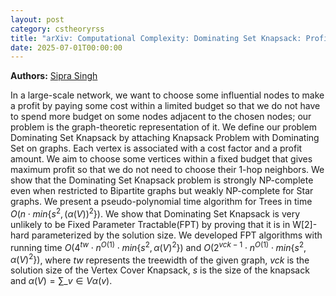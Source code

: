 ```yaml
---
layout: post
category: cstheoryrss
title: "arXiv: Computational Complexity: Dominating Set Knapsack: Profit Optimization on Dominating Sets"
date: 2025-07-01T00:00:00
---
```


**Authors:** [Sipra Singh](https://dblp.uni-trier.de/search?q=Sipra+Singh)

In a large-scale network, we want to choose some influential nodes to make a
profit by paying some cost within a limited budget so that we do not have to
spend more budget on some nodes adjacent to the chosen nodes; our problem is
the graph-theoretic representation of it. We define our problem Dominating Set
Knapsack by attaching Knapsack Problem with Dominating Set on graphs. Each
vertex is associated with a cost factor and a profit amount. We aim to choose
some vertices within a fixed budget that gives maximum profit so that we do not
need to choose their 1-hop neighbors. We show that the Dominating Set Knapsack
problem is strongly NP-complete even when restricted to Bipartite graphs but
weakly NP-complete for Star graphs. We present a pseudo-polynomial time
algorithm for Trees in time $O(n\cdot min\{s^2, (\alpha(V))^2\})$. We show that
Dominating Set Knapsack is very unlikely to be Fixed Parameter Tractable(FPT)
by proving that it is in W[2]-hard parameterized by the solution size. We
developed FPT algorithms with running time $O(4^{tw}\cdot n^{O(1)} \cdot
min\{s^2,{\alpha(V)}^2\})$ and $O(2^{vck-1}\cdot n^{O(1)} \cdot
min\{s^2,{\alpha(V)}^2\})$, where $tw$ represents the treewidth of the given
graph, $vck$ is the solution size of the Vertex Cover Knapsack, $s$ is the size
of the knapsack and $\alpha(V)=\sum\_{v\in V}\alpha(v)$.